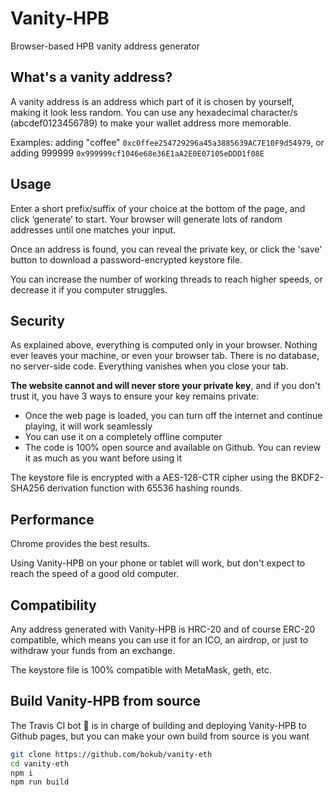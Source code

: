 # Vanity-HPB


Browser-based HPB vanity address generator


## What's a vanity address?

A vanity address is an address which part of it is chosen by yourself, making it look less random. You can use any hexadecimal character/s (abcdef0123456789) to make your wallet address more memorable.

Examples: adding "coffee" `0xc0ffee254729296a45a3885639AC7E10F9d54979`, or adding 999999 `0x999999cf1046e68e36E1aA2E0E07105eDDD1f08E`

## Usage


Enter a short prefix/suffix of your choice at the bottom of the page, and click ‘generate’ to start. Your browser will
generate lots of random addresses until one matches your input.

Once an address is found, you can reveal the private key, or click the 'save' button to download a password-encrypted keystore file.

You can increase the number of working threads to reach higher speeds, or decrease it if you computer struggles.


## Security

As explained above, everything is computed only in your browser. Nothing ever leaves your machine, or even your browser tab.
There is no database, no server-side code. Everything vanishes when you close your tab.

**The website cannot and will never store your private key**, and if you don't trust it, you have 3 ways to ensure your key remains private:

- Once the web page is loaded, you can turn off the internet and continue playing, it will work seamlessly
- You can use it on a completely offline computer
- The code is 100% open source and available on Github. You can review it as much as you want before using it

The keystore file is encrypted with a AES-128-CTR cipher using the BKDF2-SHA256 derivation function with 65536 hashing rounds.


## Performance

Chrome provides the best results.

Using Vanity-HPB on your phone or tablet will work, but don't expect to reach the speed of a good old computer.


## Compatibility

Any address generated with Vanity-HPB is HRC-20 and of course ERC-20 compatible, which means you can use it for an ICO, an airdrop, or just
to withdraw your funds from an exchange.

The keystore file is 100% compatible with MetaMask, geth, etc.


## Build Vanity-HPB from source

The Travis CI bot 🤖 is in charge of building and deploying Vanity-HPB to Github pages, but you can make your own build
from source is you want

```sh
git clone https://github.com/bokub/vanity-eth
cd vanity-eth
npm i
npm run build
```
